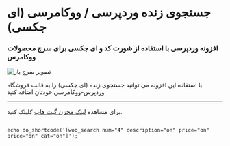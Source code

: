 
# جستجوی زنده وردپرسی / ووکامرسی (ای جکسی)
 
### افزونه وردپرسی با استفاده از شورت کد و ای جکسی برای سرچ محصولات ووکامرس

![تصویر سرچ بار](https://imgurl.ir/uploads/x304940_screenshot.png)

با استفاده این افزونه می توانید جستجوی زنده (ای جکسی) را به قالب فروشگاه وردپرس-ووکامرسی خودتان اضافه کنید

----
برای مشاهده [لینک مخزن گیت هاب](https://github.com/Motavakel/Ajax-woocommerce-product-search) کلیلک کنید.


```

echo do_shortcode('[woo_search num="4" description="on" price="on" price="on" cat="on"]');

```
